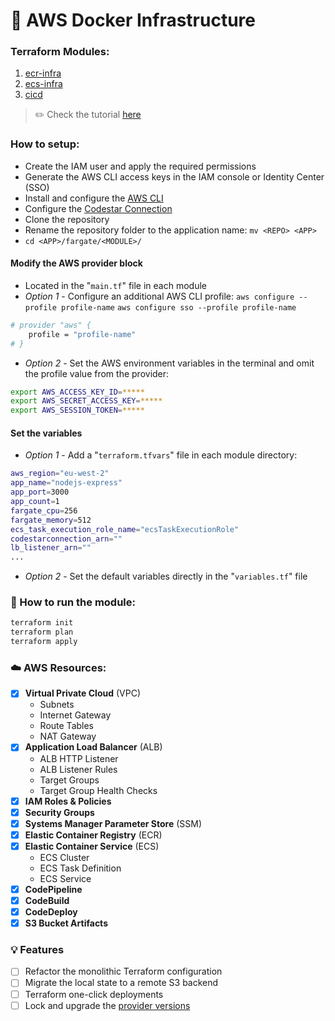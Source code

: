 # 🚜 AWS Docker Infrastructure


### Terraform Modules:
1. [ecr-infra](./fargate/ecr-infra)
2. [ecs-infra](./fargate/ecs-infra)
3. [cicd](./fargate/cicd)

> ✏️ Check the tutorial [here](./fargate/README.md)

### How to setup:
- Create the IAM user and apply the required permissions
- Generate the AWS CLI access keys in the IAM console or Identity Center (SSO)
- Install and configure the [AWS CLI](https://docs.aws.amazon.com/cli/latest/userguide/getting-started-install.html)
- Configure the [Codestar Connection](https://docs.aws.amazon.com/codepipeline/latest/userguide/connections-github.html)
- Clone the repository
- Rename the repository folder to the application name: `mv <REPO> <APP>`
- `cd <APP>/fargate/<MODULE>/`



#### Modify the AWS provider block
- Located in the "`main.tf`" file in each module
- _Option 1_ - Configure an additional AWS CLI profile: `aws configure --profile profile-name` `aws configure sso --profile profile-name`
```sh
# provider "aws" {
    profile = "profile-name"
# }
```
- _Option 2_ - Set the AWS environment variables in the terminal and omit the profile value from the provider:
```sh
export AWS_ACCESS_KEY_ID=*****
export AWS_SECRET_ACCESS_KEY=*****
export AWS_SESSION_TOKEN=*****
```


#### Set the variables
- _Option 1_ - Add a "`terraform.tfvars`" file in each module directory:
```sh
aws_region="eu-west-2"
app_name="nodejs-express"
app_port=3000
app_count=1
fargate_cpu=256
fargate_memory=512
ecs_task_execution_role_name="ecsTaskExecutionRole"
codestarconnection_arn=""
lb_listener_arn=""
...
```
- _Option 2_ - Set the default variables directly in the "`variables.tf`" file


### 🚀 How to run the module:
```sh
terraform init
terraform plan
terraform apply
```

### ☁️ AWS Resources:
- [x] **Virtual Private Cloud** (VPC)
    - Subnets
    - Internet Gateway
    - Route Tables
    - NAT Gateway
- [x] **Application Load Balancer** (ALB)
    - ALB HTTP Listener
    - ALB Listener Rules
    - Target Groups
    - Target Group Health Checks
- [x] **IAM Roles & Policies**
- [x] **Security Groups**
- [x] **Systems Manager Parameter Store** (SSM)
- [x] **Elastic Container Registry** (ECR)
- [x] **Elastic Container Service** (ECS)
    - ECS Cluster
    - ECS Task Definition
    - ECS Service
- [x] **CodePipeline**
- [x] **CodeBuild**
- [x] **CodeDeploy**
- [X] **S3 Bucket Artifacts**

### 💡 Features
- [ ] Refactor the monolithic Terraform configuration
- [ ] Migrate the local state to a remote S3 backend
- [ ] Terraform one-click deployments
- [ ] Lock and upgrade the [provider versions](https://developer.hashicorp.com/terraform/tutorials/configuration-language/provider-versioning)
